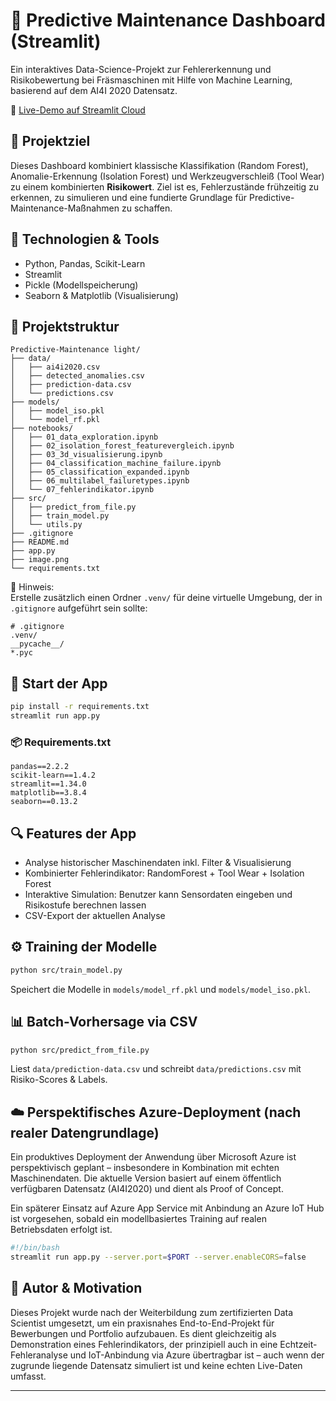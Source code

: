 # 🔧 Predictive Maintenance Dashboard (Streamlit)

Ein interaktives Data-Science-Projekt zur Fehlererkennung und Risikobewertung bei Fräsmaschinen mit Hilfe von Machine Learning, basierend auf dem AI4I 2020 Datensatz.

🔗 [Live-Demo auf Streamlit Cloud](https://philhap-predictive-maintenance-light-app-dufrs2.streamlit.app)

## 📌 Projektziel

Dieses Dashboard kombiniert klassische Klassifikation (Random Forest), Anomalie-Erkennung (Isolation Forest) und Werkzeugverschleiß (Tool Wear) zu einem kombinierten **Risikowert**. Ziel ist es, Fehlerzustände frühzeitig zu erkennen, zu simulieren und eine fundierte Grundlage für Predictive-Maintenance-Maßnahmen zu schaffen.

## 🧰 Technologien & Tools

- Python, Pandas, Scikit-Learn
- Streamlit
- Pickle (Modellspeicherung)
- Seaborn & Matplotlib (Visualisierung)

## 📁 Projektstruktur

```
Predictive-Maintenance light/
├── data/
│   ├── ai4i2020.csv
│   ├── detected_anomalies.csv
│   ├── prediction-data.csv
│   └── predictions.csv
├── models/
│   ├── model_iso.pkl
│   └── model_rf.pkl
├── notebooks/
│   ├── 01_data_exploration.ipynb
│   ├── 02_isolation_forest_featurevergleich.ipynb
│   ├── 03_3d_visualisierung.ipynb
│   ├── 04_classification_machine_failure.ipynb
│   ├── 05_classification_expanded.ipynb
│   ├── 06_multilabel_failuretypes.ipynb
│   └── 07_fehlerindikator.ipynb
├── src/
│   ├── predict_from_file.py
│   ├── train_model.py
│   └── utils.py
├── .gitignore
├── README.md
├── app.py
├── image.png
└── requirements.txt
```
📝 Hinweis:  
Erstelle zusätzlich einen Ordner `.venv/` für deine virtuelle Umgebung, der in `.gitignore` aufgeführt sein sollte:
```
# .gitignore
.venv/
__pycache__/
*.pyc
```

## 🚀 Start der App

```bash
pip install -r requirements.txt
streamlit run app.py
```

### 📦 Requirements.txt

```
pandas==2.2.2
scikit-learn==1.4.2
streamlit==1.34.0
matplotlib==3.8.4
seaborn==0.13.2
```

## 🔍 Features der App

- Analyse historischer Maschinendaten inkl. Filter & Visualisierung
- Kombinierter Fehlerindikator: RandomForest + Tool Wear + Isolation Forest
- Interaktive Simulation: Benutzer kann Sensordaten eingeben und Risikostufe berechnen lassen
- CSV-Export der aktuellen Analyse

## ⚙️ Training der Modelle

```bash
python src/train_model.py
```

Speichert die Modelle in `models/model_rf.pkl` und `models/model_iso.pkl`.

## 📊 Batch-Vorhersage via CSV

```bash
python src/predict_from_file.py
```

Liest `data/prediction-data.csv` und schreibt `data/predictions.csv` mit Risiko-Scores & Labels.

## ☁️ Perspektifisches Azure-Deployment (nach realer Datengrundlage)
Ein produktives Deployment der Anwendung über Microsoft Azure ist perspektivisch geplant – insbesondere in Kombination mit echten Maschinendaten. Die aktuelle Version basiert auf einem öffentlich verfügbaren Datensatz (AI4I2020) und dient als Proof of Concept.

Ein späterer Einsatz auf Azure App Service mit Anbindung an Azure IoT Hub ist vorgesehen, sobald ein modellbasiertes Training auf realen Betriebsdaten erfolgt ist.

```bash
#!/bin/bash
streamlit run app.py --server.port=$PORT --server.enableCORS=false
```

## 🧠 Autor & Motivation

Dieses Projekt wurde nach der Weiterbildung zum zertifizierten Data Scientist umgesetzt, um ein praxisnahes End-to-End-Projekt für Bewerbungen und Portfolio aufzubauen. Es dient gleichzeitig als Demonstration eines Fehlerindikators, der prinzipiell auch in eine Echtzeit-Fehleranalyse und IoT-Anbindung via Azure übertragbar ist – auch wenn der zugrunde liegende Datensatz simuliert ist und keine echten Live-Daten umfasst.

---



